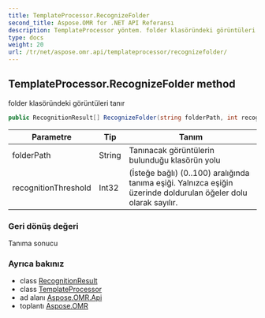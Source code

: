 ```yaml
---
title: TemplateProcessor.RecognizeFolder
second_title: Aspose.OMR for .NET API Referansı
description: TemplateProcessor yöntem. folder klasöründeki görüntüleri tanır
type: docs
weight: 20
url: /tr/net/aspose.omr.api/templateprocessor/recognizefolder/
---
```

## TemplateProcessor.RecognizeFolder method

folder klasöründeki görüntüleri tanır

```csharp
public RecognitionResult[] RecognizeFolder(string folderPath, int recognitionThreshold = -100)
```

| Parametre | Tip | Tanım |
| --- | --- | --- |
| folderPath | String | Tanınacak görüntülerin bulunduğu klasörün yolu |
| recognitionThreshold | Int32 | (İsteğe bağlı) (0..100) aralığında tanıma eşiği. Yalnızca eşiğin üzerinde doldurulan öğeler dolu olarak sayılır. |

### Geri dönüş değeri

Tanıma sonucu

### Ayrıca bakınız

* class [RecognitionResult](../../../aspose.omr.model/recognitionresult/)
* class [TemplateProcessor](../)
* ad alanı [Aspose.OMR.Api](../../templateprocessor/)
* toplantı [Aspose.OMR](../../../)


